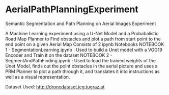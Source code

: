 # AerialPathPlanningExperiment
Semantic Segmentation and Path Planning on Aerial Images Experiment

A Machine Learning experiment using a U-Net Model and a Probabalistic Road Map Planner to Find obstacles and plot a path from start point to the end point on a given Aerial Map
Consists of 2 ipynb Notebooks
NOTEBOOK 1 - SegmentationLearning.ipynb : Used to build a Unet model with a VGG19 Encoder and Train it on the dataset
NOTEBOOK 2 - SegmentAndPathFinding.ipynb : Used to load the trained weights of the Unet Model, finds out the point obstacles in the aerial picture and uses a PRM Planner to plot a path through it, and translates it into instructions as well as a visual representation.

Dataset Used: http://dronedataset.icg.tugraz.at
